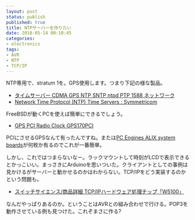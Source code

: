 ```yaml
---
layout: post
status: publish
published: true
title: NTPサーバーを作りたい
date: 2010-05-14 00:10:45
categories:
- electronics
tags:
- AVR
- NTP
- TCP/IP
---
```

NTP専用で、stratum 1を。GPS使用します。つまり下記の様な製品。
<ul>
	<li><a href="http://www.shoshin.co.jp/c/endrun/index.html">タイムサーバー CDMA GPS NTP SNTP ntpd PTP 1588 ネットワーク</a></li>
	<li><a href="http://www.symmetricom.com/products/ntp-servers/">Network Time Protocol (NTP) Time Servers : Symmetricom</a></li>
</ul>
FreeBSDが動くPCを使えば簡単にできるでしょう。
<ul>
	<li><a href="http://www.meinberg.de/english/products/gps170pci.htm">GPS PCI Radio Clock GPS170PCI</a></li>
</ul>
PCIにさせるGPSなんて有ったんですね。または<a href="http://www.pcengines.ch/alix.htm">PC Engines ALIX system boards</a>が何枚か有るのでこれが一番簡単。

しかし、これではつまらないなー。ラックマウントして時刻がLCDで表示できるとかっこいい。まっさきにArduinoを思いついた。クライアントとしての事例は見かけるがサーバーと動かせるのかはわからない。TCP/IPをどう実装するのかという問題も。
<ul>
	<li><a href="http://www.switch-science.com/products/detail.php?product_id=16">スイッチサイエンス/商品詳細 TCP/IPハードウェア処理チップ「W5100」</a></li>
</ul>
なんだやっぱりあるのか。ということはAVRとの組み合わせで行ける。POP3を動作させている例も見つけた。これぞまさに作る?
